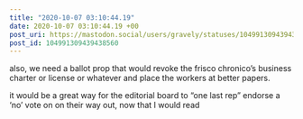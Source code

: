```yaml
---
title: "2020-10-07 03:10:44.19"
date: 2020-10-07 03:10:44.19 +00
post_uri: https://mastodon.social/users/gravely/statuses/104991309439438560
post_id: 104991309439438560
---
```

also, we need a ballot prop that would revoke the frisco chronico’s business charter or license or whatever and place the workers at better papers.

it would be a great way for the editorial board to “one last rep” endorse a ‘no’ vote on on their way out, now that I would read


